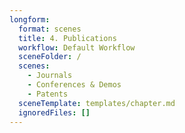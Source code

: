 ```yaml
---
longform:
  format: scenes
  title: 4. Publications
  workflow: Default Workflow
  sceneFolder: /
  scenes:
    - Journals
    - Conferences & Demos
    - Patents
  sceneTemplate: templates/chapter.md
  ignoredFiles: []
---
```

